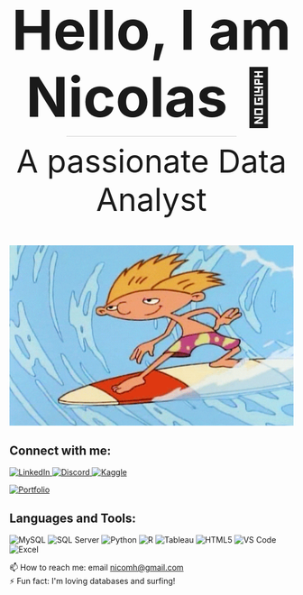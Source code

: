 <div align="center">
  <h1 style="font-size: 7em; font-weight: bold; margin-bottom: 10px;">Hello, I am Nicolas 👋</h1>
  <div style="width: 60%; height: 1px; background-color: lightgray; margin: 10px auto;"></div>
  <h2 style="font-size: 4em; font-weight: normal; margin-top: 10px; border-bottom: none;">A passionate Data Analyst</h2>
</div>

<p align="center">
  <img src="https://github.com/NicMoHan/NicMoHan/blob/main/Hey%20Arnold%2090S%20GIF.gif?raw=true" width="800" alt="Arnold Surfer">
</p>

## Connect with me:

<p align="left">
  <a href="https://linkedin.com/in/nicolas-mora-hansen-0b8a1237" target="_blank">
    <img src="https://upload.wikimedia.org/wikipedia/commons/0/01/LinkedIn_Logo_2013.svg" alt="LinkedIn" width="30" height="30" />
  </a>
  <a href="https://discord.com/users/nicomh5172" target="_blank">
    <img src="https://upload.wikimedia.org/wikipedia/commons/4/47/Discord_logo.svg" alt="Discord" width="30" height="30" />
  </a>
  <a href="https://www.kaggle.com/nicolasmorahansen" target="_blank">
    <img src="https://upload.wikimedia.org/wikipedia/commons/9/97/Kaggle_logo.svg" alt="Kaggle" width="30" height="30" />
  </a>
</p>

  <a href="https://datascienceportfol.io/nicolashan" target="_blank">
    <img src="https://img.shields.io/badge/-Portfolio-FF5722?style=for-the-badge&logo=codepen&logoColor=white" alt="Portfolio">
  </a>
</p>

## Languages and Tools:

<p align="left">
  <img src="https://cdn.jsdelivr.net/gh/devicons/devicon/icons/mysql/mysql-original.svg" alt="MySQL" width="50" height="50"/>
  <img src="https://cdn.jsdelivr.net/gh/devicons/devicon/icons/microsoftsqlserver/microsoftsqlserver-plain.svg" alt="SQL Server" width="50" height="50"/>
  <img src="https://cdn.jsdelivr.net/gh/devicons/devicon/icons/python/python-original.svg" alt="Python" width="50" height="50"/>
  <img src="https://www.r-project.org/logo/Rlogo.png" alt="R" width="50" height="50"/>
  <img src="https://upload.wikimedia.org/wikipedia/commons/4/45/Tableau_Logo.png" alt="Tableau" width="50" height="50"/>
  <img src="https://cdn.jsdelivr.net/gh/devicons/devicon/icons/html5/html5-original.svg" alt="HTML5" width="50" height="50"/>
  <img src="https://cdn.jsdelivr.net/gh/devicons/devicon/icons/vscode/vscode-original.svg" alt="VS Code" width="50" height="50"/>
  <img src="https://upload.wikimedia.org/wikipedia/commons/7/7f/Microsoft_Excel_2013-2019_logo.svg" alt="Excel" width="50" height="50"/>
</p>



📫 How to reach me: email <a href="mailto:nicomh@gmail.com">nicomh@gmail.com</a>  
⚡ Fun fact: I'm loving databases and surfing!  
